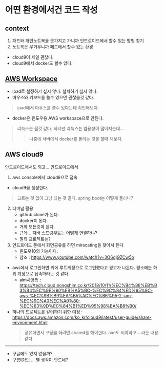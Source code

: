 # 어떤 환경에서건 코드 작성
## context
1. 패드와 개인노트북을 못가지고 가니까 안드로이드에서 할수 있는 방법 찾기
2. 노트북은 무거우니까 패드에서 할수 있는 환경

- cloud9이 제일 괜찮다.
- cloud9에서 docker도 할수 있다.
## [AWS Workspace](aws_workspace.md)
- ipad로 설정하기 싶지 않다. 설치하기 싶지 않다.
- 마우스와 키보드를 쓸수 있으면 괜찮을것 같다.
> ipad에서 마우스를 쓸수 있다는데 확인해보자.
- docker은 윈도우용 AWS workspace으로 안된다. 
> 리눅스는 될것 같다. 하지만 리눅스는 범용성이 떨어지는데...
>> 나중에 서버에서 docker를 돌리는 것을 할때 해보자.
## AWS cloud9
안드로이드에서도 되고... 안드로이드에서 
1. aws console에서 cloud9으로 접속
- cloud9을 생성한다. 
> 고르는 것 없이 그냥 되는 것 같다. spring boot는 어떻게 돌리나?
2. 터미널 활용
    - github clone가 된다.
    - docker이 된다.
    - 거의 모든것이 된다.
    - 근데... 자바 스프링부트는 어떻게 연결하냐?
    - 멀티 프로젝트는?
3. 안드로이드 폰에서 화면공유를 하면 miracating을 찾아서 된다
    - 윈도우10의 기능이다.
    - 참조 : https://www.youtube.com/watch?v=3O6gjGZCw5o

* aws에서 로그인하면 위에 루트계정으로 로그인했다고 경고가 나온다. 평소에는 하위 계정으로 접속하라는 것 같다. 
    - aim사용법 : https://tech.cloud.nongshim.co.kr/2018/10/11/%EC%B4%88%EB%B3%B4%EC%9E%90%EB%A5%BC-%EC%9C%84%ED%95%9C-aws-%EC%9B%B9%EA%B5%AC%EC%B6%95-2-iam-%EC%9C%A0%EC%A0%80-%EC%83%9D%EC%84%B1%ED%95%98%EA%B8%B0/
* 하나의 프로젝트를 같이하기 위한 여정 : https://docs.aws.amazon.com/ko_kr/cloud9/latest/user-guide/share-environment.html
    > 공유하면서 코딩을 하려면 shared를 해야한다. aim도 써야하고... 라는 내용 같다 

---

* 구글에도 있지 않을까?
* 구름IDE는... 별 생각이 안드네?

